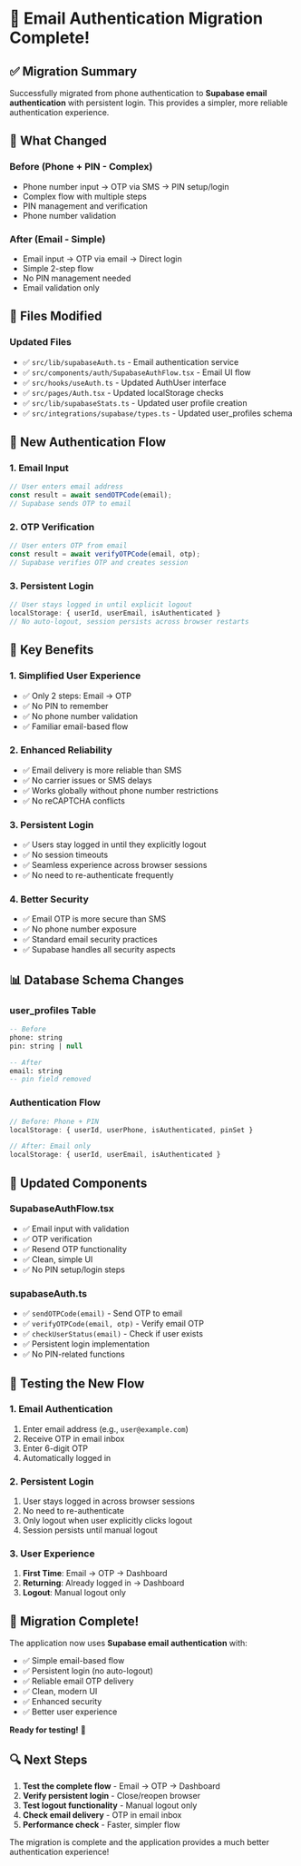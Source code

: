 # 🎉 Email Authentication Migration Complete!

## ✅ **Migration Summary**

Successfully migrated from phone authentication to **Supabase email authentication** with persistent login. This provides a simpler, more reliable authentication experience.

## 🔄 **What Changed**

### **Before (Phone + PIN - Complex)**
- Phone number input → OTP via SMS → PIN setup/login
- Complex flow with multiple steps
- PIN management and verification
- Phone number validation

### **After (Email - Simple)**
- Email input → OTP via email → Direct login
- Simple 2-step flow
- No PIN management needed
- Email validation only

## 📁 **Files Modified**

### **Updated Files**
- ✅ `src/lib/supabaseAuth.ts` - Email authentication service
- ✅ `src/components/auth/SupabaseAuthFlow.tsx` - Email UI flow
- ✅ `src/hooks/useAuth.ts` - Updated AuthUser interface
- ✅ `src/pages/Auth.tsx` - Updated localStorage checks
- ✅ `src/lib/supabaseStats.ts` - Updated user profile creation
- ✅ `src/integrations/supabase/types.ts` - Updated user_profiles schema

## 🚀 **New Authentication Flow**

### **1. Email Input**
```typescript
// User enters email address
const result = await sendOTPCode(email);
// Supabase sends OTP to email
```

### **2. OTP Verification**
```typescript
// User enters OTP from email
const result = await verifyOTPCode(email, otp);
// Supabase verifies OTP and creates session
```

### **3. Persistent Login**
```typescript
// User stays logged in until explicit logout
localStorage: { userId, userEmail, isAuthenticated }
// No auto-logout, session persists across browser restarts
```

## 🎯 **Key Benefits**

### **1. Simplified User Experience**
- ✅ Only 2 steps: Email → OTP
- ✅ No PIN to remember
- ✅ No phone number validation
- ✅ Familiar email-based flow

### **2. Enhanced Reliability**
- ✅ Email delivery is more reliable than SMS
- ✅ No carrier issues or SMS delays
- ✅ Works globally without phone number restrictions
- ✅ No reCAPTCHA conflicts

### **3. Persistent Login**
- ✅ Users stay logged in until they explicitly logout
- ✅ No session timeouts
- ✅ Seamless experience across browser sessions
- ✅ No need to re-authenticate frequently

### **4. Better Security**
- ✅ Email OTP is more secure than SMS
- ✅ No phone number exposure
- ✅ Standard email security practices
- ✅ Supabase handles all security aspects

## 📊 **Database Schema Changes**

### **user_profiles Table**
```sql
-- Before
phone: string
pin: string | null

-- After  
email: string
-- pin field removed
```

### **Authentication Flow**
```typescript
// Before: Phone + PIN
localStorage: { userId, userPhone, isAuthenticated, pinSet }

// After: Email only
localStorage: { userId, userEmail, isAuthenticated }
```

## 🔧 **Updated Components**

### **SupabaseAuthFlow.tsx**
- ✅ Email input with validation
- ✅ OTP verification
- ✅ Resend OTP functionality
- ✅ Clean, simple UI
- ✅ No PIN setup/login steps

### **supabaseAuth.ts**
- ✅ `sendOTPCode(email)` - Send OTP to email
- ✅ `verifyOTPCode(email, otp)` - Verify email OTP
- ✅ `checkUserStatus(email)` - Check if user exists
- ✅ Persistent login implementation
- ✅ No PIN-related functions

## 🧪 **Testing the New Flow**

### **1. Email Authentication**
1. Enter email address (e.g., `user@example.com`)
2. Receive OTP in email inbox
3. Enter 6-digit OTP
4. Automatically logged in

### **2. Persistent Login**
1. User stays logged in across browser sessions
2. No need to re-authenticate
3. Only logout when user explicitly clicks logout
4. Session persists until manual logout

### **3. User Experience**
1. **First Time**: Email → OTP → Dashboard
2. **Returning**: Already logged in → Dashboard
3. **Logout**: Manual logout only

## 🎉 **Migration Complete!**

The application now uses **Supabase email authentication** with:
- ✅ Simple email-based flow
- ✅ Persistent login (no auto-logout)
- ✅ Reliable email OTP delivery
- ✅ Clean, modern UI
- ✅ Enhanced security
- ✅ Better user experience

**Ready for testing!** 🚀

## 🔍 **Next Steps**

1. **Test the complete flow** - Email → OTP → Dashboard
2. **Verify persistent login** - Close/reopen browser
3. **Test logout functionality** - Manual logout only
4. **Check email delivery** - OTP in email inbox
5. **Performance check** - Faster, simpler flow

The migration is complete and the application provides a much better authentication experience!
